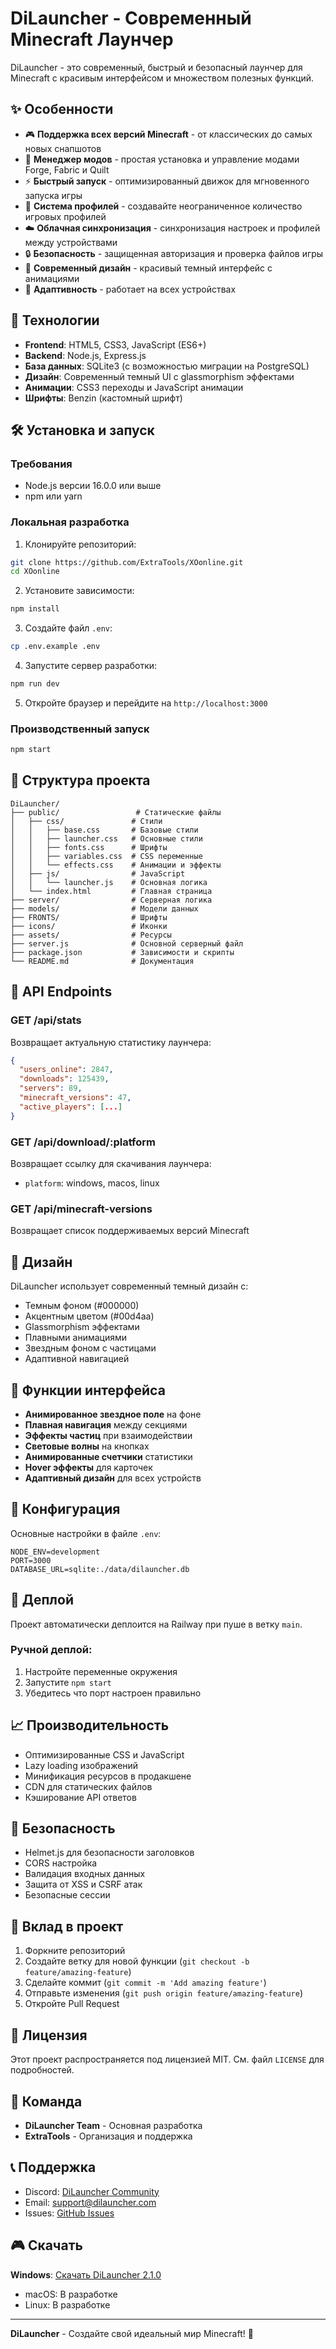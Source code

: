# DiLauncher - Современный Minecraft Лаунчер

DiLauncher - это современный, быстрый и безопасный лаунчер для Minecraft с красивым интерфейсом и множеством полезных функций.

## ✨ Особенности

- 🎮 **Поддержка всех версий Minecraft** - от классических до самых новых снапшотов
- 🔧 **Менеджер модов** - простая установка и управление модами Forge, Fabric и Quilt
- ⚡ **Быстрый запуск** - оптимизированный движок для мгновенного запуска игры
- 👤 **Система профилей** - создавайте неограниченное количество игровых профилей
- ☁️ **Облачная синхронизация** - синхронизация настроек и профилей между устройствами
- 🔒 **Безопасность** - защищенная авторизация и проверка файлов игры
- 🎨 **Современный дизайн** - красивый темный интерфейс с анимациями
- 📱 **Адаптивность** - работает на всех устройствах

## 🚀 Технологии

- **Frontend**: HTML5, CSS3, JavaScript (ES6+)
- **Backend**: Node.js, Express.js
- **База данных**: SQLite3 (с возможностью миграции на PostgreSQL)
- **Дизайн**: Современный темный UI с glassmorphism эффектами
- **Анимации**: CSS3 переходы и JavaScript анимации
- **Шрифты**: Benzin (кастомный шрифт)

## 🛠️ Установка и запуск

### Требования
- Node.js версии 16.0.0 или выше
- npm или yarn

### Локальная разработка

1. Клонируйте репозиторий:
```bash
git clone https://github.com/ExtraTools/XOonline.git
cd XOonline
```

2. Установите зависимости:
```bash
npm install
```

3. Создайте файл `.env`:
```bash
cp .env.example .env
```

4. Запустите сервер разработки:
```bash
npm run dev
```

5. Откройте браузер и перейдите на `http://localhost:3000`

### Производственный запуск

```bash
npm start
```

## 📁 Структура проекта

```
DiLauncher/
├── public/                 # Статические файлы
│   ├── css/               # Стили
│   │   ├── base.css       # Базовые стили
│   │   ├── launcher.css   # Основные стили
│   │   ├── fonts.css      # Шрифты
│   │   ├── variables.css  # CSS переменные
│   │   └── effects.css    # Анимации и эффекты
│   ├── js/                # JavaScript
│   │   └── launcher.js    # Основная логика
│   └── index.html         # Главная страница
├── server/                # Серверная логика
├── models/                # Модели данных
├── FRONTS/                # Шрифты
├── icons/                 # Иконки
├── assets/                # Ресурсы
├── server.js              # Основной серверный файл
├── package.json           # Зависимости и скрипты
└── README.md              # Документация
```

## 🎯 API Endpoints

### GET /api/stats
Возвращает актуальную статистику лаунчера:
```json
{
  "users_online": 2847,
  "downloads": 125439,
  "servers": 89,
  "minecraft_versions": 47,
  "active_players": [...]
}
```

### GET /api/download/:platform
Возвращает ссылку для скачивания лаунчера:
- `platform`: windows, macos, linux

### GET /api/minecraft-versions
Возвращает список поддерживаемых версий Minecraft

## 🎨 Дизайн

DiLauncher использует современный темный дизайн с:
- Темным фоном (#000000)
- Акцентным цветом (#00d4aa)
- Glassmorphism эффектами
- Плавными анимациями
- Звездным фоном с частицами
- Адаптивной навигацией

## 🌟 Функции интерфейса

- **Анимированное звездное поле** на фоне
- **Плавная навигация** между секциями
- **Эффекты частиц** при взаимодействии
- **Световые волны** на кнопках
- **Анимированные счетчики** статистики
- **Hover эффекты** для карточек
- **Адаптивный дизайн** для всех устройств

## 🔧 Конфигурация

Основные настройки в файле `.env`:
```
NODE_ENV=development
PORT=3000
DATABASE_URL=sqlite:./data/dilauncher.db
```

## 🚀 Деплой

Проект автоматически деплоится на Railway при пуше в ветку `main`.

### Ручной деплой:
1. Настройте переменные окружения
2. Запустите `npm start`
3. Убедитесь что порт настроен правильно

## 📈 Производительность

- Оптимизированные CSS и JavaScript
- Lazy loading изображений
- Минификация ресурсов в продакшене
- CDN для статических файлов
- Кэширование API ответов

## 🔐 Безопасность

- Helmet.js для безопасности заголовков
- CORS настройка
- Валидация входных данных
- Защита от XSS и CSRF атак
- Безопасные сессии

## 🤝 Вклад в проект

1. Форкните репозиторий
2. Создайте ветку для новой функции (`git checkout -b feature/amazing-feature`)
3. Сделайте коммит (`git commit -m 'Add amazing feature'`)
4. Отправьте изменения (`git push origin feature/amazing-feature`)
5. Откройте Pull Request

## 📝 Лицензия

Этот проект распространяется под лицензией MIT. См. файл `LICENSE` для подробностей.

## 👥 Команда

- **DiLauncher Team** - Основная разработка
- **ExtraTools** - Организация и поддержка

## 📞 Поддержка

- Discord: [DiLauncher Community](https://discord.gg/dilauncher)
- Email: support@dilauncher.com
- Issues: [GitHub Issues](https://github.com/ExtraTools/XOonline/issues)

## 🎮 Скачать

**Windows**: [Скачать DiLauncher 2.1.0](https://github.com/ExtraTools/XOonline/releases)
- macOS: В разработке
- Linux: В разработке

---

**DiLauncher** - Создайте свой идеальный мир Minecraft! 🌟 
